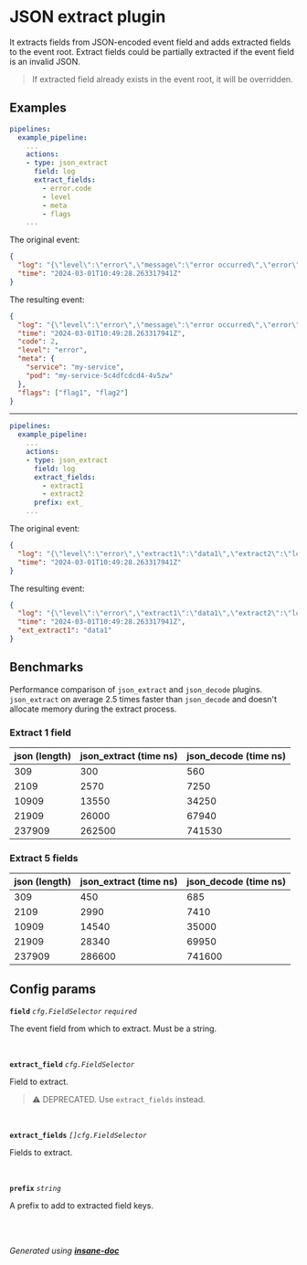 # JSON extract plugin
It extracts fields from JSON-encoded event field and adds extracted fields to the event root.
Extract fields could be partially extracted if the event field is an invalid JSON.
> If extracted field already exists in the event root, it will be overridden.

## Examples
```yaml
pipelines:
  example_pipeline:
    ...
    actions:
    - type: json_extract
      field: log
      extract_fields:
        - error.code
        - level
        - meta
        - flags
    ...
```
The original event:
```json
{
  "log": "{\"level\":\"error\",\"message\":\"error occurred\",\"error\":{\"code\":2,\"args\":[]},\"meta\":{\"service\":\"my-service\",\"pod\":\"my-service-5c4dfcdcd4-4v5zw\"},\"flags\":[\"flag1\",\"flag2\"]}",
  "time": "2024-03-01T10:49:28.263317941Z"
}
```
The resulting event:
```json
{
  "log": "{\"level\":\"error\",\"message\":\"error occurred\",\"error\":{\"code\":2,\"args\":[]},\"meta\":{\"service\":\"my-service\",\"pod\":\"my-service-5c4dfcdcd4-4v5zw\"},\"flags\":[\"flag1\",\"flag2\"]}",
  "time": "2024-03-01T10:49:28.263317941Z",
  "code": 2,
  "level": "error",
  "meta": {
    "service": "my-service",
    "pod": "my-service-5c4dfcdcd4-4v5zw"
  },
  "flags": ["flag1", "flag2"]
}
```
---
```yaml
pipelines:
  example_pipeline:
    ...
    actions:
    - type: json_extract
      field: log
      extract_fields:
        - extract1
        - extract2
      prefix: ext_
    ...
```
The original event:
```json
{
  "log": "{\"level\":\"error\",\"extract1\":\"data1\",\"extract2\":\"long message ...",
  "time": "2024-03-01T10:49:28.263317941Z"
}
```
The resulting event:
```json
{
  "log": "{\"level\":\"error\",\"extract1\":\"data1\",\"extract2\":\"long message ...",
  "time": "2024-03-01T10:49:28.263317941Z",
  "ext_extract1": "data1"
}
```

## Benchmarks
Performance comparison of `json_extract` and `json_decode` plugins.
`json_extract` on average 2.5 times faster than `json_decode` and
doesn't allocate memory during the extract process.

### Extract 1 field
| json (length) | json_extract (time ns) | json_decode (time ns) |
|---------------|------------------------|-----------------------|
| 309           | 300                    | 560                   |
| 2109          | 2570                   | 7250                  |
| 10909         | 13550                  | 34250                 |
| 21909         | 26000                  | 67940                 |
| 237909        | 262500                 | 741530                |

### Extract 5 fields
| json (length) | json_extract (time ns) | json_decode (time ns) |
|---------------|------------------------|-----------------------|
| 309           | 450                    | 685                   |
| 2109          | 2990                   | 7410                  |
| 10909         | 14540                  | 35000                 |
| 21909         | 28340                  | 69950                 |
| 237909        | 286600                 | 741600                |

## Config params
**`field`** *`cfg.FieldSelector`* *`required`* 

The event field from which to extract. Must be a string.

<br>

**`extract_field`** *`cfg.FieldSelector`* 

Field to extract.
> ⚠ DEPRECATED. Use `extract_fields` instead.

<br>

**`extract_fields`** *`[]cfg.FieldSelector`* 

Fields to extract.

<br>

**`prefix`** *`string`* 

A prefix to add to extracted field keys.

<br>


<br>*Generated using [__insane-doc__](https://github.com/vitkovskii/insane-doc)*